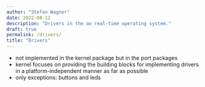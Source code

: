 ```yaml
---
author: "Stefan Wagner"
date: 2022-08-12
description: "Drivers in the ao real-time operating system."
draft: true
permalink: /drivers/
title: "Drivers"
---
```


- not implemented in the kernel package but in the port packages
- kernel focuses on providing the building blocks for implementing drivers in a platform-independent manner as far as possible
- only exceptions: buttons and leds
